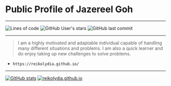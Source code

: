 # Public Profile of Jazereel Goh

---

![Lines of code](https://img.shields.io/tokei/lines/github/reikolydia/reikolydia.github.io?label=Lines%20Written&style=for-the-badge) ![GitHub User's stars](https://img.shields.io/github/stars/reikolydia?style=for-the-badge) ![GitHub last commit](https://img.shields.io/github/last-commit/reikolydia/reikolydia.github.io?style=for-the-badge)

---

> I am a highly motivated and adaptable individual capable of handling many different situations and problems. I am also a quick learner and do enjoy taking up new challenges to solve problems.


-  `https://reikolydia.github.io/`

---

[![GitHub stats](https://github-readme-stats.vercel.app/api?username=reikolydia&show_icons=true&theme=radical&hide_title=true&include_all_commits=true)](https://github.com/reikolydia)
[![reikolydia.github.io](https://github-readme-stats.vercel.app/api/pin/?username=reikolydia&repo=reikolydia.github.io&theme=radical)](https://reikolydia.github.io)
